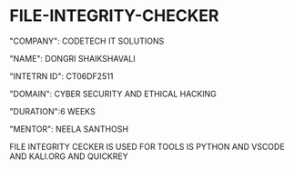 # FILE-INTEGRITY-CHECKER

"COMPANY": CODETECH IT SOLUTIONS 

"NAME": DONGRI SHAIKSHAVALI

"INTETRN ID": CT06DF2511

"DOMAIN": CYBER SECURITY AND ETHICAL HACKING 

"DURATION":6 WEEKS

"MENTOR": NEELA SANTHOSH 


FILE INTEGRITY CECKER IS USED FOR TOOLS IS PYTHON AND VSCODE AND KALI.ORG AND QUICKREY
